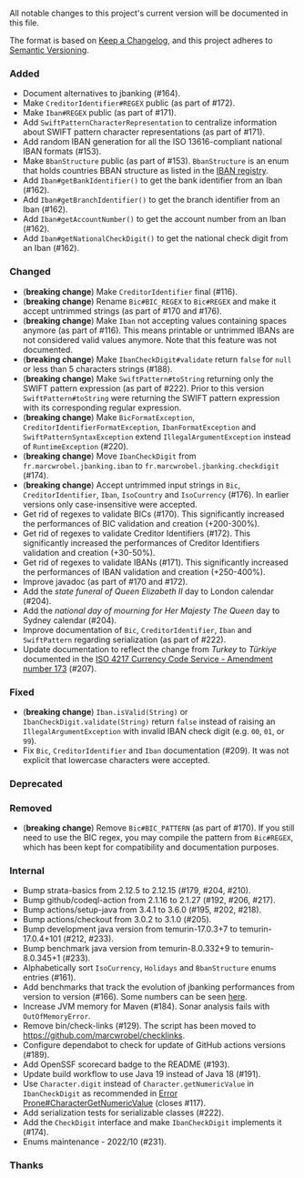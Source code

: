 All notable changes to this project's current version will be documented in this file.

The format is based on [Keep a Changelog](https://keepachangelog.com/en/1.0.0/), and this project adheres
to [Semantic Versioning](https://semver.org/spec/v2.0.0.html).

### Added

- Document alternatives to jbanking (#164).
- Make `CreditorIdentifier#REGEX` public (as part of #172).
- Make `Iban#REGEX` public (as part of #171).
- Add `SwiftPatternCharacterRepresentation` to centralize information about SWIFT pattern character representations (as
  part of #171).
- Add random IBAN generation for all the ISO 13616-compliant national IBAN formats (#153).
- Make `BbanStructure` public (as part of #153). `BbanStructure` is an enum that holds countries BBAN structure as
  listed in the [IBAN registry](https://www.iso13616.org).
- Add `Iban#getBankIdentifier()` to get the bank identifier from an Iban (#162).
- Add `Iban#getBranchIdentifier()` to get the branch identifier from an Iban (#162).
- Add `Iban#getAccountNumber()` to get the account number from an Iban (#162).
- Add `Iban#getNationalCheckDigit()` to get the national check digit from an Iban (#162).

### Changed

- (**breaking change**) Make `CreditorIdentifier` final (#116).
- (**breaking change**) Rename `Bic#BIC_REGEX` to `Bic#REGEX` and make it accept untrimmed strings (as part of #170 and
  #176).
- (**breaking change**) Make `Iban` not accepting values containing spaces anymore (as part of #116). This means
  printable or untrimmed IBANs are not considered valid values anymore. Note that this feature was not documented.
- (**breaking change**) Make `IbanCheckDigit#validate` return `false` for `null` or less than 5 characters strings
  (#188).
- (**breaking change**) Make `SwiftPattern#toString` returning only the SWIFT pattern expression (as part of #222).
  Prior to this version `SwiftPattern#toString` were returning the SWIFT pattern expression with its corresponding
  regular expression.
- (**breaking change**) Make `BicFormatException`, `CreditorIdentifierFormatException`, `IbanFormatException` and
  `SwiftPatternSyntaxException` extend `IllegalArgumentException` instead of `RuntimeException` (#220).
- (**breaking change**) Move `IbanCheckDigit` from `fr.marcwrobel.jbanking.iban` to `fr.marcwrobel.jbanking.checkdigit`
  (#174).
- (**breaking change**) Accept untrimmed input strings in `Bic`, `CreditorIdentifier`, `Iban`, `IsoCountry` and
  `IsoCurrency` (#176). In earlier versions only case-insensitive were accepted.
- Get rid of regexes to validate BICs (#170). This significantly increased the performances of BIC validation and
  creation (+200-300%).
- Get rid of regexes to validate Creditor Identifiers (#172). This significantly increased the performances of
  Creditor Identifiers validation and creation (+30-50%).
- Get rid of regexes to validate IBANs (#171). This significantly increased the performances of IBAN validation and
  creation (+250-400%).
- Improve javadoc (as part of #170 and #172).
- Add the _state funeral of Queen Elizabeth II_ day to London calendar (#204).
- Add the _national day of mourning for Her Majesty The Queen_ day to Sydney calendar (#204).
- Improve documentation of `Bic`, `CreditorIdentifier`, `Iban` and `SwiftPattern` regarding serialization (as part of
  #222).
- Update documentation to reflect the change from _Turkey_ to _Türkiye_ documented in the [ISO 4217 Currency Code
  Service - Amendment number 173](https://www.six-group.com/en/products-services/financial-information/data-standards.html)
  (#207).

### Fixed

- (**breaking change**) `Iban.isValid(String)` or `IbanCheckDigit.validate(String)` return `false` instead of raising an
  `IllegalArgumentException` with invalid IBAN check digit (e.g. `00`, `01`, or `99`).
- Fix `Bic`, `CreditorIdentifier` and `Iban` documentation (#209). It was not explicit that lowercase characters were
  accepted.

### Deprecated

### Removed

- (**breaking change**) Remove `Bic#BIC_PATTERN` (as part of #170). If you still need to use the BIC regex, you may
  compile the pattern from `Bic#REGEX`, which has been kept for compatibility and documentation purposes.

### Internal

- Bump strata-basics from 2.12.5 to 2.12.15 (#179, #204, #210).
- Bump github/codeql-action from 2.1.16 to 2.1.27 (#192, #206, #217).
- Bump actions/setup-java from 3.4.1 to 3.6.0 (#195, #202, #218).
- Bump actions/checkout from 3.0.2 to 3.1.0 (#205).
- Bump development java version from temurin-17.0.3+7 to temurin-17.0.4+101 (#212, #233).
- Bump benchmark java version from temurin-8.0.332+9 to temurin-8.0.345+1 (#233).
- Alphabetically sort `IsoCurrency`, `Holidays` and `BbanStructure` enums entries (#161).
- Add benchmarks that track the evolution of jbanking performances from version to version (#166). Some numbers can be
  seen [here](benchmarks/README.md).
- Increase JVM memory for Maven (#184). Sonar analysis fails with `OutOfMemoryError`.
- Remove bin/check-links (#129). The script has been moved to https://github.com/marcwrobel/checklinks.
- Configure dependabot to check for update of GitHub actions versions (#189).
- Add OpenSSF scorecard badge to the README (#193).
- Update build workflow to use Java 19 instead of Java 18 (#191).
- Use `Character.digit` instead of `Character.getNumericValue` in `IbanCheckDigit` as recommended in
  [Error Prone#CharacterGetNumericValue](https://errorprone.info/bugpattern/CharacterGetNumericValue) (closes #117).
- Add serialization tests for serializable classes (#222).
- Add the `CheckDigit` interface and make `IbanCheckDigit` implements it (#174).
- Enums maintenance - 2022/10 (#231).

### Thanks
